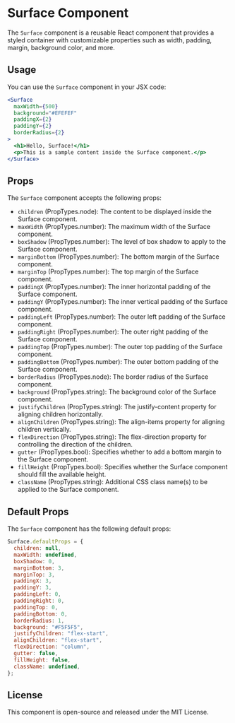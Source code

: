 # Surface Component

The `Surface` component is a reusable React component that provides a styled container with customizable properties such as width, padding, margin, background color, and more.

## Usage

You can use the `Surface` component in your JSX code:

```jsx
<Surface
  maxWidth={500}
  background="#EFEFEF"
  paddingX={2}
  paddingY={2}
  borderRadius={2}
>
  <h1>Hello, Surface!</h1>
  <p>This is a sample content inside the Surface component.</p>
</Surface>
```

## Props

The `Surface` component accepts the following props:

- `children` (PropTypes.node): The content to be displayed inside the Surface component.
- `maxWidth` (PropTypes.number): The maximum width of the Surface component.
- `boxShadow` (PropTypes.number): The level of box shadow to apply to the Surface component.
- `marginBottom` (PropTypes.number): The bottom margin of the Surface component.
- `marginTop` (PropTypes.number): The top margin of the Surface component.
- `paddingX` (PropTypes.number): The inner horizontal padding of the Surface component.
- `paddingY` (PropTypes.number): The inner vertical padding of the Surface component.
- `paddingLeft` (PropTypes.number): The outer left padding of the Surface component.
- `paddingRight` (PropTypes.number): The outer right padding of the Surface component.
- `paddingTop` (PropTypes.number): The outer top padding of the Surface component.
- `paddingBottom` (PropTypes.number): The outer bottom padding of the Surface component.
- `borderRadius` (PropTypes.node): The border radius of the Surface component.
- `background` (PropTypes.string): The background color of the Surface component.
- `justifyChildren` (PropTypes.string): The justify-content property for aligning children horizontally.
- `alignChildren` (PropTypes.string): The align-items property for aligning children vertically.
- `flexDirection` (PropTypes.string): The flex-direction property for controlling the direction of the children.
- `gutter` (PropTypes.bool): Specifies whether to add a bottom margin to the Surface component.
- `fillHeight` (PropTypes.bool): Specifies whether the Surface component should fill the available height.
- `className` (PropTypes.string): Additional CSS class name(s) to be applied to the Surface component.

## Default Props

The `Surface` component has the following default props:

```jsx
Surface.defaultProps = {
  children: null,
  maxWidth: undefined,
  boxShadow: 0,
  marginBottom: 3,
  marginTop: 3,
  paddingX: 3,
  paddingY: 3,
  paddingLeft: 0,
  paddingRight: 0,
  paddingTop: 0,
  paddingBottom: 0,
  borderRadius: 1,
  background: "#F5F5F5",
  justifyChildren: "flex-start",
  alignChildren: "flex-start",
  flexDirection: "column",
  gutter: false,
  fillHeight: false,
  className: undefined,
};
```

## License

This component is open-source and released under the MIT License.
